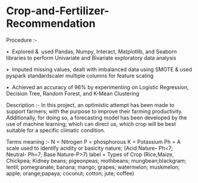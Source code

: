 # Crop-and-Fertilizer-Recommendation
Procedure :-

•  Explored &  used Pandas, Numpy, Interact, Matplotlib, and Seaborn libraries to perform Univariate and Bivariate exploratory data analysis

•  Imputed missing values, dealt with imbalanced data using SMOTE & used pyspark standardscaler multiple columns for feature scaling

•  Achieved an accuracy of 96% by experimenting on Logistic Regression, Decision Tree, Random Forest, and K-Mean Clustering

Description :-
In this project, an optimistic attempt has been made to support farmers; with the purpose to improve their farming productivity. 
Additionally, for doing so, a forecasting model has been developed by the use of machine learning; which can direct us, which crop will be
best suitable for a specific climatic condition.

Terms meaning :-
N = Nitrogen
P = phosphorous
K = Potassium
Ph = A scale used to identify acidity or basicity nature; (Acid Nature- Ph<7; Neutral- Ph=7; Base Nature-P>7)
label = Types of Crop (Rice,Maize, Chickpea; Kidney beans; pigeonpeas; mothbeans; mungbean;blackgram; lentil; pomegranate; banana; mango; grapes;
watermelon; muskmelon; apple; orange;papaya; coconut; cotton; jute; coffee)

